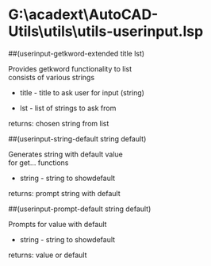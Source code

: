 # G:\acadext\AutoCAD-Utils\utils\utils-userinput.lsp
##(userinput-getkword-extended title lst)
Provides getkword functionality to list <br/> consists of various strings
* title - title to ask user for input (string)
* lst - list of strings to ask from
returns: chosen string from list
##(userinput-string-default string default)
Generates string with default value <br/> for get... functions
* string - string to show<ARG><ARG>default
returns: prompt string with default
##(userinput-prompt-default string default)
Prompts for value with default
* string - string to show<ARG><ARG>default
returns: value or default
